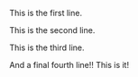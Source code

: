 This is the first line.

This is the second line.

This is the third line.

And a final fourth line!! This is it!
